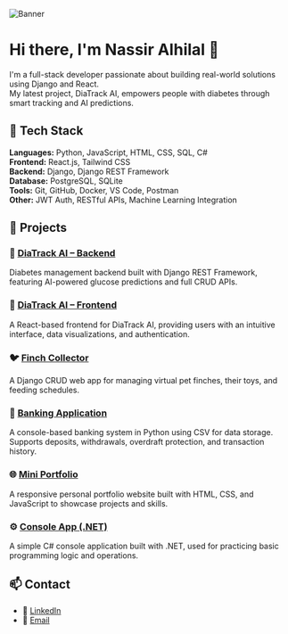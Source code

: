 ![Banner](./banner.png)


# Hi there, I'm Nassir Alhilal 👋

I'm a full-stack developer passionate about building real-world solutions using Django and React.  
My latest project, DiaTrack AI, empowers people with diabetes through smart tracking and AI predictions.

## 🧰 Tech Stack

**Languages:** Python, JavaScript, HTML, CSS, SQL, C#  
**Frontend:** React.js, Tailwind CSS  
**Backend:** Django, Django REST Framework  
**Database:** PostgreSQL, SQLite  
**Tools:** Git, GitHub, Docker, VS Code, Postman  
**Other:** JWT Auth, RESTful APIs, Machine Learning Integration


## 🚀 Projects

### 💊 [DiaTrack AI – Backend](https://github.com/Alhilal2001/diabetes-management-backend)  
Diabetes management backend built with Django REST Framework, featuring AI-powered glucose predictions and full CRUD APIs.

### 💊 [DiaTrack AI – Frontend](https://github.com/Alhilal2001/diabetes-management-frontend)  
A React-based frontend for DiaTrack AI, providing users with an intuitive interface, data visualizations, and authentication.

### 🐦 [Finch Collector](https://github.com/Alhilal2001/Finch-Collector)  
A Django CRUD web app for managing virtual pet finches, their toys, and feeding schedules.

### 🏦 [Banking Application](https://github.com/Alhilal2001/Banking-Application)  
A console-based banking system in Python using CSV for data storage. Supports deposits, withdrawals, overdraft protection, and transaction history.

### 🌐 [Mini Portfolio](https://github.com/Alhilal2001/mini-portfolio)  
A responsive personal portfolio website built with HTML, CSS, and JavaScript to showcase projects and skills.

### ⚙️ [Console App (.NET)](https://github.com/Alhilal2001/ConsoleApp1)  
A simple C# console application built with .NET, used for practicing basic programming logic and operations.

## 📫 Contact
- 💼 [LinkedIn](https://www.linkedin.com/in/nassir-alhilal-34136a213/) 
- 📧 [Email](https://mail.google.com/mail/u/0/#inbox)
